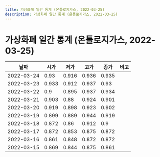 ```yaml
---
title: 가상화폐 일간 통계 (온톨로지가스, 2022-03-25)
description: 가상화폐 일간 통계 (온톨로지가스, 2022-03-25)
---
```


가상화폐 일간 통계 (온톨로지가스, 2022-03-25)
===

|날짜|시가|저가|고가|종가|비고|
|--|--|--|--|--|--|
|2022-03-24|0.93|0.916|0.936|0.935|    |
|2022-03-23|0.933|0.912|0.937|0.93|    |
|2022-03-22|0.9|0.895|0.937|0.934|    |
|2022-03-21|0.903|0.88|0.924|0.901|    |
|2022-03-20|0.919|0.898|0.923|0.902|    |
|2022-03-19|0.899|0.889|0.944|0.919|    |
|2022-03-18|0.872|0.86|0.912|0.9|    |
|2022-03-17|0.872|0.853|0.875|0.872|    |
|2022-03-16|0.861|0.848|0.872|0.872|    |
|2022-03-15|0.869|0.844|0.875|0.861|    |
